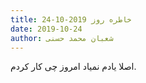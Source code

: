 ```yaml
---
title: خاطره روز 2019-10-24
date: 2019-10-24
author: شعبان محمد حسنی
---
```


اصلا یادم نمیاد امروز چی کار کردم.